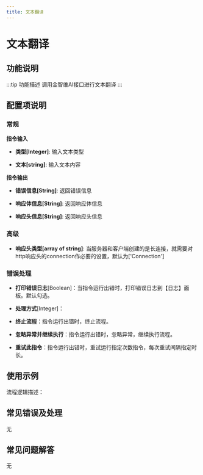 ```yaml
---
title: 文本翻译
---
```


# 文本翻译

## 功能说明

:::tip 功能描述
调用金智维AI接口进行文本翻译
:::

## 配置项说明

### 常规

**指令输入**

- **类型[Integer]**: 输入文本类型

- **文本[string]**: 输入文本内容


**指令输出**

- **错误信息[String]**: 返回错误信息

- **响应体信息[String]**: 返回响应体信息

- **响应头信息[String]**: 返回响应头信息

### 高级

- **响应头类型[array of string]**: 当服务器和客户端创建的是长连接，就需要对http响应头的connection作必要的设置，默认为['Connection']

### 错误处理

- **打印错误日志**[Boolean]：当指令运行出错时，打印错误日志到【日志】面板。默认勾选。

- **处理方式**[Integer]：

 - **终止流程**：指令运行出错时，终止流程。

 - **忽略异常并继续执行**：指令运行出错时，忽略异常，继续执行流程。

 - **重试此指令**：指令运行出错时，重试运行指定次数指令，每次重试间隔指定时长。

## 使用示例

流程逻辑描述：

## 常见错误及处理

无

## 常见问题解答

无

